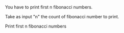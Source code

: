 You have to print first n fibonacci numbers.

Take as input "n" the count of fibonacci number to print.

Print first n fibonacci numbers